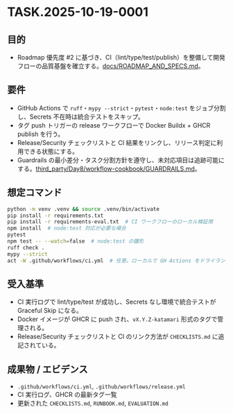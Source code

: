 # TASK.2025-10-19-0001

## 目的
- Roadmap 優先度 #2 に基づき、CI（lint/type/test/publish）を整備して開発フローの品質基盤を確立する。[docs/ROADMAP_AND_SPECS.md](docs/ROADMAP_AND_SPECS.md)。

## 要件
- GitHub Actions で `ruff`・`mypy --strict`・`pytest`・`node:test` をジョブ分割し、Secrets 不在時は統合テストをスキップ。
- タグ push トリガーの release ワークフローで Docker Buildx + GHCR publish を行う。
- Release/Security チェックリストと CI 結果をリンクし、リリース判定に利用できる状態にする。
- Guardrails の最小差分・タスク分割方針を遵守し、未対応項目は追跡可能にする。[third_party/Day8/workflow-cookbook/GUARDRAILS.md](third_party/Day8/workflow-cookbook/GUARDRAILS.md)。

## 想定コマンド
```bash
python -m venv .venv && source .venv/bin/activate
pip install -r requirements.txt
pip install -r requirements-eval.txt  # CI ワークフローのローカル検証用
npm install  # node:test 対応が必要な場合
pytest
npm test -- --watch=false  # node:test の雛形
ruff check .
mypy --strict
act -W .github/workflows/ci.yml  # 任意。ローカルで GH Actions をドライラン
```

## 受入基準
- CI 実行ログで lint/type/test が成功し、Secrets なし環境で統合テストが Graceful Skip になる。
- Docker イメージが GHCR に push され、`vX.Y.Z-katamari` 形式のタグで管理される。
- Release/Security チェックリストと CI のリンク方法が `CHECKLISTS.md` に追記されている。

## 成果物 / エビデンス
- `.github/workflows/ci.yml`, `.github/workflows/release.yml`
- CI 実行ログ、GHCR の最新タグ一覧
- 更新された `CHECKLISTS.md`, `RUNBOOK.md`, `EVALUATION.md`
